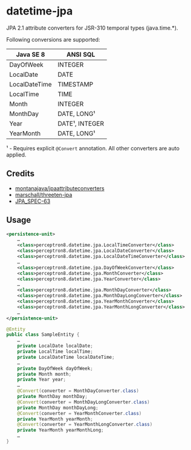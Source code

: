 datetime-jpa
============
JPA 2.1 attribute converters for JSR-310 temporal types (java.time.*).

Following conversions are supported:



| Java SE 8      | ANSI SQL       |
| -------------- | -------------- |
| DayOfWeek      | INTEGER        |
| LocalDate      | DATE           |
| LocalDateTime  | TIMESTAMP      |
| LocalTime      | TIME           |
| Month          | INTEGER        |
| MonthDay       | DATE, LONG¹    |
| Year           | DATE¹, INTEGER |
| YearMonth      | DATE, LONG¹    |

¹ - Requires explicit `@Convert` annotation. All other converters are auto applied.


Credits
-------
* [montanajava/jpaattributeconverters](https://bitbucket.org/montanajava/jpaattributeconverters) 
* [marschall/threeten-jpa](https://github.com/marschall/threeten-jpa)
* [JPA_SPEC-63](https://java.net/jira/browse/JPA_SPEC-63)


Usage
-----
```xml
<persistence-unit>
    …
    <class>perceptron8.datetime.jpa.LocalTimeConverter</class>
    <class>perceptron8.datetime.jpa.LocalDateConverter</class>
    <class>perceptron8.datetime.jpa.LocalDateTimeConverter</class>
    …
    <class>perceptron8.datetime.jpa.DayOfWeekConverter</class>
    <class>perceptron8.datetime.jpa.MonthConverter</class>
    <class>perceptron8.datetime.jpa.YearConverter</class>
    …
    <class>perceptron8.datetime.jpa.MonthDayConverter</class>
    <class>perceptron8.datetime.jpa.MonthDayLongConverter</class>
    <class>perceptron8.datetime.jpa.YearMonthConverter</class>
    <class>perceptron8.datetime.jpa.YearMonthLongConverter</class>
    …
</persistence-unit>
```

```java
@Entity
public class SampleEntity {
    …
    private LocalDate localDate;
    private LocalTime localTime;
    private LocalDateTime localDateTime;
    …
    private DayOfWeek dayOfWeek;
    private Month month;
    private Year year;
    …
    @Convert(converter = MonthDayConverter.class)
    private MonthDay monthDay;
    @Convert(converter = MonthDayLongConverter.class)
    private MonthDay monthDayLong;
    @Convert(converter = YearMonthConverter.class)
    private YearMonth yearMonth;
    @Convert(converter = YearMonthLongConverter.class)
    private YearMonth yearMonthLong;
    …
}
```
